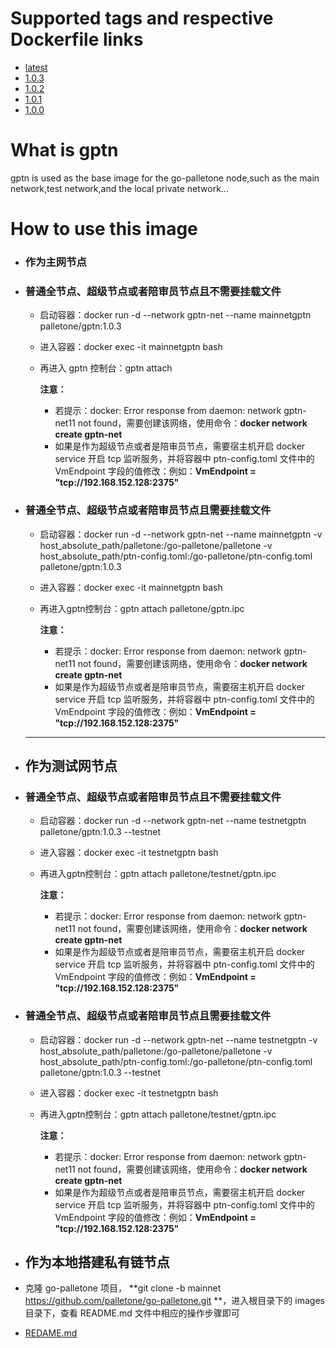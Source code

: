 # Supported tags and respective Dockerfile links

- [latest](https://github.com/palletone/go-palletone/blob/master/images/node/Dockerfile)
- [1.0.3](https://github.com/palletone/go-palletone/blob/master/images/node/Dockerfile)
- [1.0.2](https://github.com/palletone/go-palletone/blob/master/images/node/Dockerfile)
- [1.0.1](https://github.com/palletone/go-palletone/blob/master/images/node/Dockerfile)
- [1.0.0](https://github.com/palletone/go-palletone/blob/master/images/node/Dockerfile)

# What is gptn

gptn is used as the base image for the go-palletone node,such as the main network,test network,and the local private network...    

# How to use this image

- ### 作为主网节点

- ### 普通全节点、超级节点或者陪审员节点且不需要挂载文件

  - 启动容器：docker run -d --network gptn-net --name mainnetgptn palletone/gptn:1.0.3

  - 进入容器：docker exec -it mainnetgptn bash

  - 再进入 gptn 控制台：gptn attach

    **注意：**

    - 若提示：docker: Error response from daemon: network gptn-net11 not found，需要创建该网络，使用命令：**docker network create gptn-net**
    - 如果是作为超级节点或者是陪审员节点，需要宿主机开启 docker service 开启 tcp 监听服务，并将容器中 ptn-config.toml 文件中的 VmEndpoint 字段的值修改：例如：**VmEndpoint = "tcp://192.168.152.128:2375"**

- ### 普通全节点、超级节点或者陪审员节点且需要挂载文件

  - 启动容器：docker run -d --network gptn-net --name mainnetgptn -v host_absolute_path/palletone:/go-palletone/palletone -v host_absolute_path/ptn-config.toml:/go-palletone/ptn-config.toml palletone/gptn:1.0.3

  - 进入容器：docker exec -it mainnetgptn bash

  - 再进入gptn控制台：gptn attach palletone/gptn.ipc    

    **注意：**

    - 若提示：docker: Error response from daemon: network gptn-net11 not found，需要创建该网络，使用命令：**docker network create gptn-net**
    - 如果是作为超级节点或者是陪审员节点，需要宿主机开启 docker service 开启 tcp 监听服务，并将容器中 ptn-config.toml 文件中的 VmEndpoint 字段的值修改：例如：**VmEndpoint = "tcp://192.168.152.128:2375"**

  ------

- ## 作为测试网节点

- ### 普通全节点、超级节点或者陪审员节点且不需要挂载文件

  - 启动容器：docker run -d --network gptn-net --name testnetgptn palletone/gptn:1.0.3 --testnet

  - 进入容器：docker exec -it testnetgptn bash

  - 再进入gptn控制台：gptn attach palletone/testnet/gptn.ipc

    **注意：**

    - 若提示：docker: Error response from daemon: network gptn-net11 not found，需要创建该网络，使用命令：**docker network create gptn-net**
    - 如果是作为超级节点或者是陪审员节点，需要宿主机开启 docker service 开启 tcp 监听服务，并将容器中 ptn-config.toml 文件中的 VmEndpoint 字段的值修改：例如：**VmEndpoint = "tcp://192.168.152.128:2375"**

- ### 普通全节点、超级节点或者陪审员节点且需要挂载文件

  - 启动容器：docker run -d --network gptn-net --name testnetgptn  -v host_absolute_path/palletone:/go-palletone/palletone -v host_absolute_path/ptn-config.toml:/go-palletone/ptn-config.toml palletone/gptn:1.0.3 --testnet

  - 进入容器：docker exec -it testnetgptn bash

  - 再进入gptn控制台：gptn attach palletone/testnet/gptn.ipc

    **注意：**

    - 若提示：docker: Error response from daemon: network gptn-net11 not found，需要创建该网络，使用命令：**docker network create gptn-net**
    - 如果是作为超级节点或者是陪审员节点，需要宿主机开启 docker service 开启 tcp 监听服务，并将容器中 ptn-config.toml 文件中的 VmEndpoint 字段的值修改：例如：**VmEndpoint = "tcp://192.168.152.128:2375"**

- ## 作为本地搭建私有链节点

- 克隆 go-palletone 项目， **git clone -b mainnet https://github.com/palletone/go-palletone.git **，进入根目录下的 images 目录下，查看 README.md 文件中相应的操作步骤即可

- [REDAME.md](https://github.com/palletone/go-palletone/tree/master/images)
